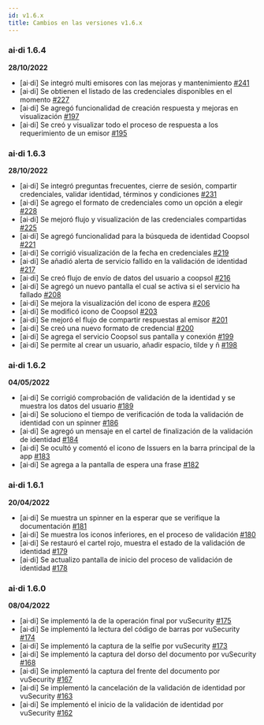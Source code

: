 ```yaml
---
id: v1.6.x
title: Cambios en las versiones v1.6.x
---
```


### ai·di 1.6.4
**28/10/2022**
- [ai·di] Se integró multi emisores con las mejoras y mantenimiento [#241](https://github.com/ong-bitcoin-argentina/DIDI-SSI-Mobile/pull/241)
- [ai·di] Se obtienen el listado de las credenciales disponibles en el momento [#227](https://github.com/ong-bitcoin-argentina/DIDI-SSI-Mobile/pull/227)
- [ai·di] Se agregó funcionalidad de creación respuesta y mejoras en visualización [#197](https://github.com/ong-bitcoin-argentina/DIDI-SSI-Mobile/pull/197)
- [ai·di] Se creó y visualizar todo el proceso de respuesta a los requerimiento de un emisor [#195](https://github.com/ong-bitcoin-argentina/DIDI-SSI-Mobile/pull/195)
### ai·di 1.6.3
**28/10/2022**
- [ai·di] Se integró preguntas frecuentes, cierre de sesión, compartir credenciales,  validar identidad, términos y condiciones [#231](https://github.com/ong-bitcoin-argentina/DIDI-SSI-Mobile/pull/231)
- [ai·di] Se agrego el formato de credenciales como un opción a elegir [#228](https://github.com/ong-bitcoin-argentina/DIDI-SSI-Mobile/pull/228)
- [ai·di] Se mejoró flujo y visualización de las credenciales compartidas [#225](https://github.com/ong-bitcoin-argentina/DIDI-SSI-Mobile/pull/225)
- [ai·di] Se agregó funcionalidad para la búsqueda de identidad Coopsol [#221](https://github.com/ong-bitcoin-argentina/DIDI-SSI-Mobile/pull/221)
- [ai·di] Se corrigió visualización de la fecha en credenciales [#219](https://github.com/ong-bitcoin-argentina/DIDI-SSI-Mobile/pull/219)
- [ai·di] Se añadió alerta de servicio fallido en la validación de identidad [#217](https://github.com/ong-bitcoin-argentina/DIDI-SSI-Mobile/pull/217)
- [ai·di] Se creó flujo de envío de datos del usuario a coopsol [#216](https://github.com/ong-bitcoin-argentina/DIDI-SSI-Mobile/pull/216)
- [ai·di] Se agregó un nuevo pantalla el cual se activa si el servicio ha fallado [#208](https://github.com/ong-bitcoin-argentina/DIDI-SSI-Mobile/pull/208)
- [ai·di] Se mejora la visualización del icono de espera [#206](https://github.com/ong-bitcoin-argentina/DIDI-SSI-Mobile/pull/206)
- [ai·di] Se modificó icono de Coopsol [#203](https://github.com/ong-bitcoin-argentina/DIDI-SSI-Mobile/pull/203)
- [ai·di] Se mejoró el flujo de compartir respuestas al emisor [#201](https://github.com/ong-bitcoin-argentina/DIDI-SSI-Mobile/pull/201)
- [ai·di] Se creó una nuevo formato de credencial [#200](https://github.com/ong-bitcoin-argentina/DIDI-SSI-Mobile/pull/200)
- [ai·di] Se agrega el servicio Coopsol sus pantalla y conexión [#199](https://github.com/ong-bitcoin-argentina/DIDI-SSI-Mobile/pull/199)
- [ai·di] Se permite al crear un usuario, añadir espacio, tilde y ñ [#198](https://github.com/ong-bitcoin-argentina/DIDI-SSI-Mobile/pull/198)

### ai·di 1.6.2
**04/05/2022**

- [ai·di] Se corrigió comprobación de validación de la identidad y se muestra los datos del usuario [#189](https://github.com/ong-bitcoin-argentina/DIDI-SSI-Mobile/pull/189)
- [ai·di] Se soluciono el tiempo de verificación de toda la validación de identidad con un spinner [#186](https://github.com/ong-bitcoin-argentina/DIDI-SSI-Mobile/pull/186)
- [ai·di] Se agregó un mensaje en el cartel de finalización de la validación de identidad [#184](https://github.com/ong-bitcoin-argentina/DIDI-SSI-Mobile/pull/184)
- [ai·di]  Se ocultó y comentó el icono de Issuers en la barra principal de la app [#183](https://github.com/ong-bitcoin-argentina/DIDI-SSI-Mobile/pull/183)
- [ai·di]  Se agrega a la pantalla de espera una frase [#182](https://github.com/ong-bitcoin-argentina/DIDI-SSI-Mobile/pull/182)

### ai·di 1.6.1
**20/04/2022**

- [ai·di]  Se muestra un spinner en la esperar que se verifique la documentación [#181](https://github.com/ong-bitcoin-argentina/DIDI-SSI-Mobile/pull/181)
- [ai·di] Se muestra los iconos inferiores, en el proceso de validación [#180](https://github.com/ong-bitcoin-argentina/DIDI-SSI-Mobile/pull/180)
- [ai·di] Se restauró el cartel rojo, muestra el estado de la validación de identidad [#179](https://github.com/ong-bitcoin-argentina/DIDI-SSI-Mobile/pull/179)
- [ai·di]  Se actualizo pantalla de inicio del proceso de validación de identidad [#178](https://github.com/ong-bitcoin-argentina/DIDI-SSI-Mobile/pull/178)

### ai·di 1.6.0
**08/04/2022**
- [ai·di] Se implementó la de la operación final por vuSecurity [#175](https://github.com/ong-bitcoin-argentina/DIDI-SSI-Mobile/pull/175)
- [ai·di] Se implementó la lectura del código de barras por vuSecurity [#174](https://github.com/ong-bitcoin-argentina/DIDI-SSI-Mobile/pull/174)
- [ai·di] Se implementó la captura de la selfie por vuSecurity [#173](https://github.com/ong-bitcoin-argentina/DIDI-SSI-Mobile/pull/173)
- [ai·di] Se implementó la captura del dorso del documento por vuSecurity [#168](https://github.com/ong-bitcoin-argentina/DIDI-SSI-Mobile/pull/168)
- [ai·di] Se implementó la captura del frente del documento por vuSecurity [#167](https://github.com/ong-bitcoin-argentina/DIDI-SSI-Mobile/pull/167)
- [ai·di] Se implementó la cancelación de la validación de identidad por vuSecurity [#163](https://github.com/ong-bitcoin-argentina/DIDI-SSI-Mobile/pull/163)
- [ai·di] Se implementó el inicio de la validación de identidad por vuSecurity [#162](https://github.com/ong-bitcoin-argentina/DIDI-SSI-Mobile/pull/162)
